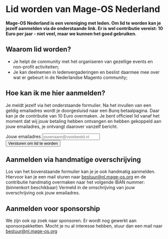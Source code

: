 # Lid worden van Mage-OS Nederland

**Mage-OS Nederland is een vereniging met leden. Om lid te worden kan je jezelf aanmelden via de onderstaande link. Er is wel contributie vereist: 10 Euro per jaar - niet veel, maar we kunnen het goed gebruiken.**

## Waarom lid worden?
- Je helpt de community met het organiseren van gezellige events en non-profit activiteiten;
- Je kan deelnemen in ledenvergaderingen en beslist daarmee mee over wat er gebeurt in de Nederlandse Magento community;

## Hoe kan ik me hier aanmelden?
Je meldt jezelf via het onderstaande formulier. Na het invullen van een geldig emailadres wordt je doorgesluisd naar een Bunq betaalpagina. Daar kan je de contributie van 10 Euro overmaken. Je bent officieel lid vanaf het moment dat wij jouw betaling hebben ontvangen en hebben gekoppeld aan jouw emailadres, je ontvangt daarover vanzelf bericht.

<div class="w-full max-w-xs">
  <form class="bg-white shadow-md rounded px-8 pt-6 pb-8 mb-4" method="post" action="/lid-worden-post">
    <div class="mb-4">
      <label class="block text-gray-700 text-sm font-bold mb-2" for="email">
        Jouw emailadres
      </label>
      <input class="shadow appearance-none border rounded w-full py-2 px-3 text-gray-700 leading-tight focus:outline-none focus:shadow-outline" name="email" type="email" placeholder="jouwnaam@voorbeeld.nl" required>
    </div>
    <div class="flex items-center justify-between">
      <input type="hidden" name="password2"/>
      <button class="bg-orange-500 hover:bg-orange-700 text-white font-bold py-2 px-4 rounded focus:outline-none focus:shadow-outline" type="submit">
        Versturen om lid te worden
      </button>
    </div>
  </form>
</div>

## Aanmelden via handmatige overschrijving
Los van het bovenstaande formulier kan je je ook handmatig aanmelden. Hiervoor kan je een mail sturen naar [bestuur@nl.mage-os.org](mailto:bestuur@nl.mage-os.org) en de contributie handmatig overmaken naar het volgende IBAN nummer: (binnenkort beschikbaar) Vermeld in de omschrijving van jouw overschrijving ook jouw emailadres. 

## Aanmelden voor sponsorship
We zijn ook op zoek naar sponsoren. Er wordt nog gewerkt aan sponsorpakketten. Mocht je nu al interesse hebben, stuur dan een mail naar [bestuur@nl.mage-os.org](mailto:bestuur@nl.mage-os.org)
